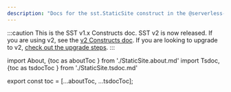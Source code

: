 ```yaml
---
description: "Docs for the sst.StaticSite construct in the @serverless-stack/resources package"
---
```


:::caution
This is the SST v1.x Constructs doc. SST v2 is now released. If you are using v2, see the [v2 Constructs doc](/constructs). If you are looking to upgrade to v2, [check out the upgrade steps](/upgrade-guide#upgrade-to-v20).
:::

import About, {toc as aboutToc } from './StaticSite.about.md'
import Tsdoc, {toc as tsdocToc } from './StaticSite.tsdoc.md'

<About />
<Tsdoc />

export const toc = [...aboutToc, ...tsdocToc];